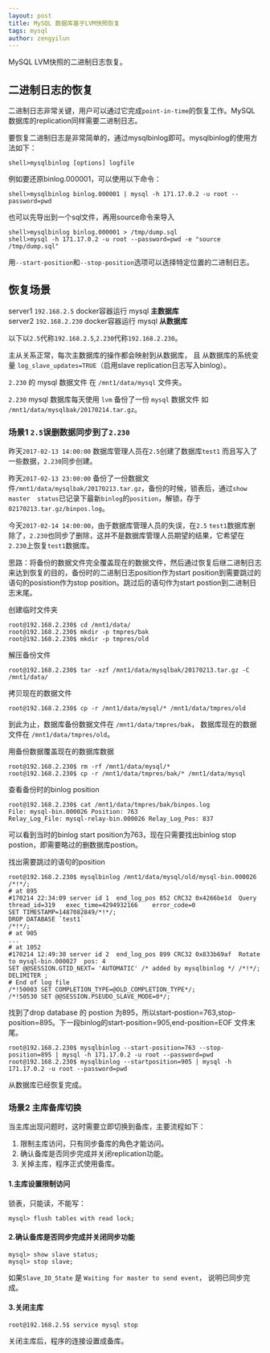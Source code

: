 ```yaml
---
layout: post
title: MySQL 数据库基于LVM快照恢复
tags: mysql
author: zengyilun
---
```


MySQL LVM快照的二进制日志恢复。

<!-- more -->

## 二进制日志的恢复

二进制日志非常关键，用户可以通过它完成`point-in-time`的恢复工作。MySQL数据库的replication同样需要二进制日志。  

要恢复二进制日志是非常简单的，通过mysqlbinlog即可。mysqlbinlog的使用方法如下：

    shell>mysqlbinlog [options] logfile

例如要还原binlog.000001，可以使用以下命令：

    shell>mysqlbinlog binlog.000001 | mysql -h 171.17.0.2 -u root --password=pwd

也可以先导出到一个sql文件，再用source命令来导入
 
    shell>mysqlbinlog binlog.000001 > /tmp/dump.sql
    shell>mysql -h 171.17.0.2 -u root --password=pwd -e "source /tmp/dump.sql"

用`--start-position`和`--stop-position`选项可以选择特定位置的二进制日志。

## 恢复场景

server1 `192.168.2.5` docker容器运行 mysql **主数据库**  
server2 `192.168.2.230` docker容器运行 mysql **从数据库**

以下以`2.5`代称`192.168.2.5`,`2.230`代称`192.168.2.230`。

主从关系正常，每次主数据库的操作都会映射到从数据库，
且 从数据库的系统变量 `log_slave_updates=TRUE`（启用slave replication日志写入binlog）。

`2.230` 的 mysql 数据文件 在 `/mnt1/data/mysql` 文件夹。

`2.230` mysql 数据库每天使用 `lvm` 备份了一份 `mysql` 数据文件 如 `/mnt1/data/mysqlbak/20170214.tar.gz`。

### 场景1 `2.5`误删数据同步到了`2.230`

昨天`2017-02-13 14:00:00` 数据库管理人员在`2.5`创建了数据库`test1` 而且写入了一些数据，`2.230`同步创建。

昨天`2017-02-13 23:00:00` 备份了一份数据文件`/mnt1/data/mysqlbak/20170213.tar.gz`，备份的时候，锁表后，通过`show master  status`已记录下最新`binlog`的`position`，解锁，存于`02170213.tar.gz/binpos.log`。

今天`2017-02-14 14:00:00`，由于数据库管理人员的失误，在`2.5` `test1`数据库删除了，`2.230`也同步了删除，这并不是数据库管理人员期望的结果，它希望在`2.230`上恢复`test1`数据库。

思路：将备份的数据文件完全覆盖现在的数据文件，然后通过恢复后继二进制日志来达到恢复的目的，备份时的二进制日志position作为start position到需要跳过的语句的posistion作为stop position。跳过后的语句作为start postion到二进制日志末尾。

创建临时文件夹

    root@192.168.2.230$ cd /mnt1/data/
    root@192.168.2.230$ mkdir -p tmpres/bak
    root@192.168.2.230$ mkdir -p tmpres/old
    
解压备份文件

    root@192.168.2.230$ tar -xzf /mnt1/data/mysqlbak/20170213.tar.gz -C /mnt1/data/

拷贝现在的数据文件

    root@192.168.2.230$ cp -r /mnt1/data/mysql/* /mnt1/data/tmpres/old

到此为止，数据库备份数据文件在 `/mnt1/data/tmpres/bak`， 数据库现在的数据文件在 `/mnt1/data/tmpres/old`。  

用备份数据覆盖现在的数据库数据

    root@192.168.2.230$ rm -rf /mnt1/data/mysql/*
    root@192.168.2.230$ cp -r /mnt1/data/tmpres/bak/* /mnt1/data/mysql

查看备份时的binlog position

    root@192.168.2.230$ cat /mnt1/data/tmpres/bak/binpos.log
    File: mysql-bin.000026 Position: 763
    Relay_Log_File: mysql-relay-bin.000026 Relay_Log_Pos: 837

可以看到当时的binlog start position为763，现在只需要找出binlog stop postion，即需要略过的删数据库postion。

找出需要跳过的语句的position

    root@192.168.2.230$ mysqlbinlog /mnt1/data/mysql/old/mysql-bin.000026
    /*!*/;
    # at 895
    #170214 22:34:09 server id 1  end_log_pos 852 CRC32 0x4266be1d  Query   thread_id=319   exec_time=4294932166    error_code=0
    SET TIMESTAMP=1487082849/*!*/;
    DROP DATABASE `test1`
    /*!*/;
    # at 905
    ...
    # at 1052
    #170214 12:49:30 server id 2  end_log_pos 899 CRC32 0x833b69af  Rotate to mysql-bin.000027  pos: 4
    SET @@SESSION.GTID_NEXT= 'AUTOMATIC' /* added by mysqlbinlog */ /*!*/;
    DELIMITER ;
    # End of log file
    /*!50003 SET COMPLETION_TYPE=@OLD_COMPLETION_TYPE*/;
    /*!50530 SET @@SESSION.PSEUDO_SLAVE_MODE=0*/;

找到了drop database 的 postion 为895，所以start-postion=763,stop-position=895。下一段binlog的start-position=905,end-position=EOF 文件末尾。

    root@192.168.2.230$ mysqlbinlog --start-position=763 --stop-position=895 | mysql -h 171.17.0.2 -u root --password=pwd
    root@192.168.2.230$ mysqlbinlog --startposition=905 | mysql -h 171.17.0.2 -u root --password=pwd

从数据库已经恢复完成。

### 场景2 主库备库切换

当主库出现问题时，这时需要立即切换到备库，主要流程如下：

1.  限制主库访问，只有同步备库的角色才能访问。
2.  确认备库是否同步完成并关闭replication功能。
3.  关掉主库，程序正式使用备库。

#### 1.主库设置限制访问

锁表，只能读，不能写：
    
    mysql> flush tables with read lock;
    
#### 2.确认备库是否同步完成并关闭同步功能

    mysql> show slave status;
    mysql> stop slave;
    
如果`Slave_IO_State` 是 `Waiting for master to send event`， 说明已同步完成。

#### 3.关闭主库
    
    root@192.168.2.5$ service mysql stop
    
关闭主库后，程序的连接设置成备库。
